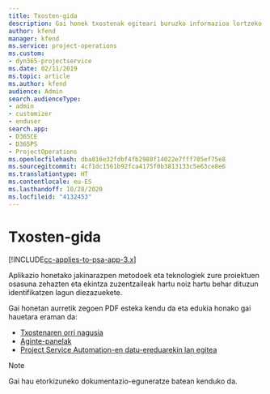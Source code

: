 ```yaml
---
title: Txosten-gida
description: Gai honek txostenak egiteari buruzko informazioa lortzeko estekak eskaintzen ditu.
author: kfend
manager: kfend
ms.service: project-operations
ms.custom:
- dyn365-projectservice
ms.date: 02/11/2019
ms.topic: article
ms.author: kfend
audience: Admin
search.audienceType:
- admin
- customizer
- enduser
search.app:
- D365CE
- D365PS
- ProjectOperations
ms.openlocfilehash: dba816e32fdbf4fb2988f14022e7fff705ef75e8
ms.sourcegitcommit: 4cf1dc1561b92fca4175f0b3813133c5e63ce8e6
ms.translationtype: HT
ms.contentlocale: eu-ES
ms.lasthandoff: 10/28/2020
ms.locfileid: "4132453"
---
```

# <a name="reporting-guide"></a>Txosten-gida

[!INCLUDE[cc-applies-to-psa-app-3.x](../../includes/cc-applies-to-psa-app-3x.md)]

Aplikazio honetako jakinarazpen metodoek eta teknologiek zure proiektuen osasuna zehazten eta ekintza zuzentzaileak hartu noiz hartu behar dituzun identifikatzen lagun diezazuekete. 

Gai honetan aurretik zegoen PDF esteka kendu da eta edukia honako gai hauetara eraman da:

- [Txostenaren orri nagusia](../reports-reporting-dynamics-365-project-service.md)
- [Aginte-panelak](../reports-dashboards.md)
- [Project Service Automation-en datu-ereduarekin lan egitea](../reports-working-project-service-data-model.md)

> [!NOTE]
> Gai hau etorkizuneko dokumentazio-eguneratze batean kenduko da. 
